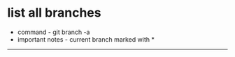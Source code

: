 
# list all branches
  - command - git branch -a
  - important notes - current branch marked with *
---
  
  
